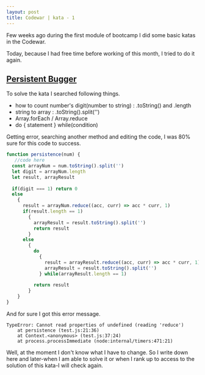 ```yaml
---
layout: post
title: Codewar | kata - 1
---
```


Few weeks ago during the first module of bootcamp I did some basic katas in the Codewar. 

Today, because I had free time before working of this month, I tried to do it again. 


## [Persistent Bugger](https://www.codewars.com/kata/55bf01e5a717a0d57e0000ec/train/javascript)

To solve the kata I searched following things.
- how to count number's digit(number to string) : .toString() and .length
- string to array : .toString().split('')
- Array.forEach / Array.reduce
- do { statement } while(condition)

Getting error, searching another method and editing the code, I was 80% sure for this code to success. 

```javascript
function persistence(num) {
   //code here
  const arrayNum = num.toString().split('')
  let digit = arrayNum.length
  let result, arrayResult
  
  if(digit === 1) return 0
  else
    {
      result = arrayNum.reduce((acc, curr) => acc * curr, 1)
      if(result.length == 1) 
        {
          arrayResult = result.toString().split('')
          return result
        }
      else
        {
          do
            {
              result = arrayResult.reduce((acc, curr) => acc * curr, 1)
              arrayResult = result.toString().split('')
            } while(arrayResult.length == 1)
              
          return result
        }
    }
}
```

And for sure I got this error message.
```
TypeError: Cannot read properties of undefined (reading 'reduce')
    at persistence (test.js:21:36)
    at Context.<anonymous> (test.js:37:24)
    at process.processImmediate (node:internal/timers:471:21)
```
Well, at the moment I don't know what I have to change. 
So I write down here and later-when I am able to solve it or when I rank up to access to the solution of this kata-I will check again.